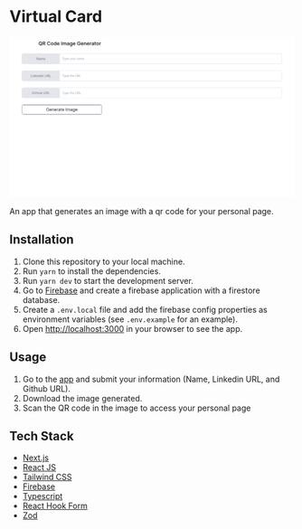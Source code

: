 # Virtual Card

![Virtual Card Application Print](/public/virtual-card-print.png)

An app that generates an image with a qr code for your personal page.

## Installation

1. Clone this repository to your local machine.
2. Run `yarn` to install the dependencies.
3. Run `yarn dev` to start the development server.
4. Go to [Firebase](https://firebase.google.com/) and create a firebase application with a firestore database.
5. Create a `.env.local` file and add the firebase config properties as environment variables (see `.env.example` for an example).
6. Open [http://localhost:3000](http://localhost:3000) in your browser to see the app.

## Usage

1. Go to the [app](https://virtual-card-seven.vercel.app/) and submit your information (Name, Linkedin URL, and Github URL).
2. Download the image generated.
3. Scan the QR code in the image to access your personal page

## Tech Stack

- [Next.js](https://nextjs.org/)
- [React JS](https://react.dev/)
- [Tailwind CSS](https://tailwindcss.com/)
- [Firebase](https://firebase.google.com/)
- [Typescript](https://www.typescriptlang.org/)
- [React Hook Form](https://react-hook-form.com/)
- [Zod](https://zod.dev/)